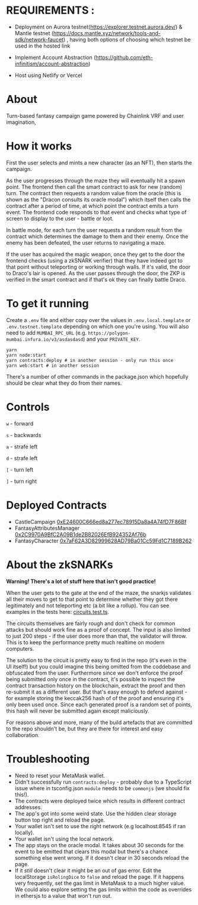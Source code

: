 
# REQUIREMENTS : 

- Deployment on Aurora testnet(https://explorer.testnet.aurora.dev/) & Mantle testnet (https://docs.mantle.xyz/network/tools-and-sdk/network-faucet) , having both options of choosing which testnet be used in the hosted link

- Implement Account Abstraction (https://github.com/eth-infinitism/account-abstraction)

- Host using Netlify or Vercel

# About


Turn-based fantasy campaign game powered by Chainlink VRF and user imagination,



# How it works

First the user selects and mints a new character (as an NFT), then starts the campaign.

As the user progresses through the maze they will eventually hit a spawn point. The frontend then call the smart contract to ask for new (random) turn. The contract then requests a random value from the oracle (this is shown as the "Dracon consults its oracle modal")  which itself then calls the contract after a period of time, at which point the contract emits a turn event. The frontend code responds to that event and checks what type of screen to display to the user - battle or loot.

In battle mode, for each turn the user requests a random result from the contract which determines the damage to them and their enemy. Once the enemy has been defeated, the user returns to navigating a maze.

If the user has acquired the magic weapon, once they get to the door the frontend checks (using a zkSNARK verifier) that they have indeed got to that point without teleporting or working through walls. If it's valid, the door to Draco's lair is opened. As the user passes through the door, the ZKP is verified in the smart contract and if that's ok they can finally battle Draco.

# To get it running

Create a `.env` file and either copy over the values in `.env.local.template` or `.env.testnet.template` depending on which one you're using. You will also need to add `MUMBAI_RPC_URL` (e.g. `https://polygon-mumbai.infura.io/v3/asdasdasd`) and your `PRIVATE_KEY`.

```
yarn
yarn node:start
yarn contracts:deploy # in another session - only run this once
yarn web:start # in another session
```

There's a number of other commands in the package.json which hopefully should be clear what they do from their names.

# Controls

`w` - forward

`s` - backwards

`a` - strafe left

`d` - strafe left

`[` - turn left

`]` - turn right

# Deployed Contracts

- CastleCampaign [0xE24600C666ed8a277ec78915Da8a4A74fD7F86Bf](https://mumbai.polygonscan.com/address/0xE24600C666ed8a277ec78915Da8a4A74fD7F86Bf#code)
- FantasyAttributesManager [0x2C9970A9BfC2A09B1de2B82026EfB924352Af76b](https://mumbai.polygonscan.com/address/0x2C9970A9BfC2A09B1de2B82026EfB924352Af76b#code)
- FantasyCharacter [0x7aF62A3D82999628AD79Ba01Cc59Fd1C7189B262](https://mumbai.polygonscan.com/address/0x7aF62A3D82999628AD79Ba01Cc59Fd1C7189B262#code)

# About the zkSNARKs

**Warning! There's a lot of stuff here that isn't good practice!**

When the user gets to the gate at the end of the maze, the snarkjs validates all their moves to get to that point to determine whether they got there legitimately and not teleporting etc (a bit like a rollup). You can see examples in the tests here: [circuits.test.ts](./circuits/circuits.test.ts).

The circuits themselves are fairly rough and don't check for common attacks but should work fine as a proof of concept. The input is also limited to just 200 steps - if the user does more than that, the validator will throw. This is to keep the performance pretty much realtime on modern computers.

The solution to the circuit is pretty easy to find in the repo (it's even in the UI itself!) but you could imagine this being omitted from the coddebase and obfuscated from the user. Furthermore since we don't enforce the proof being submitted only once in the contract, it's possible to inspect the contract transaction history on the blockchain, extract the proof and then re-submit it as a different user. But that's easy enough to defend against - for example storing the keccak256 hash of of the proof and ensuring it's only been used once. Since each generated proof is a random set of points, this hash will never be submitted again except maliciously.

For reasons above and more, many of the build artefacts that are committed to the repo shouldn't be, but they are there for interest and easy collaboration.

# Troubleshooting


- Need to reset your MetaMask wallet.
- Didn't successfully run `contracts:deploy` - probably due to a TypeScript issue where in tsconfig.json `module` needs to be `commonjs` (we should fix this!).
- The contracts were deployed twice which results in different contract addresses.
- The app's got into some weird state. Use the hidden clear storage button top right and reload the page.
- Your wallet isn't set to use the right network (e.g localhost:8545 if ran locally).
- Your wallet isn't using the local network.
- The app stays on the oracle modal. It takes about 30 seconds for the event to be emitted that clears this modal but there's a chance something else went wrong. If it doesn't clear in 30 seconds reload the page.
- If it _still_ doesn't clear it might be an out of gas error. Edit the localStorage `isRolingDice` to `false` and reload the page. If it happens very frequently, set the gas limit in MetaMask to a much higher value. We could also explore setting the gas limits within the code as overrides in ethersjs to a value that won't run out. 



